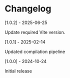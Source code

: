# Changelog

[1.0.2] - 2025-06-25

Update required Vite version.

[1.0.1] - 2025-02-14

Updated compilation pipeline

[1.0.0] - 2024-10-24

Initial release
